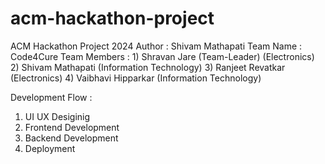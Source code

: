 # acm-hackathon-project
ACM Hackathon Project 2024
Author : Shivam Mathapati 
Team Name : Code4Cure
Team Members : 1) Shravan Jare (Team-Leader) (Electronics)
               2) Shivam Mathapati (Information Technology)
               3) Ranjeet Revatkar (Electronics)
               4) Vaibhavi Hipparkar (Information Technology)

Development Flow : 
1) UI UX Desiginig 
2) Frontend Development 
3) Backend Development
4) Deployment 

